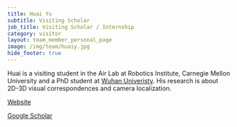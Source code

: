 ```yaml
---
title: Huai Yu
subtitle: Visiting Scholar
job_title: Visiting Scholar / Internship
category: visitor
layout: team_member_personal_page
image: /img/team/huaiy.jpg
hide_footer: true
---
```


Huai is a visiting student in the Air Lab at Robotics Institute, Carnegie Mellon University and  a  PhD student at [Wuhan Univeristy](http://dsp.whu.edu.cn). His research is about 2D-3D visual correspondences and camera localization.

[Website](https://levenberg.github.io)

[Google Scholar](https://scholar.google.com/citations?user=lG7h27kAAAAJ&hl=en)
